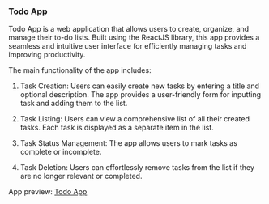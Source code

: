 ### Todo App

Todo App is a web application that allows users to create, organize, and manage their to-do lists. Built using the ReactJS library, this app provides a seamless and intuitive user interface for efficiently managing tasks and improving productivity.

The main functionality of the app includes:

1. Task Creation: Users can easily create new tasks by entering a title and optional description. The app provides a user-friendly form for inputting task and adding them to the list.

2. Task Listing: Users can view a comprehensive list of all their created tasks. Each task is displayed as a separate item in the list.

3. Task Status Management: The app allows users to mark tasks as complete or incomplete.

4. Task Deletion: Users can effortlessly remove tasks from the list if they are no longer relevant or completed.

App preview: [Todo App](https://alkeev-todoapp.netlify.app/)
